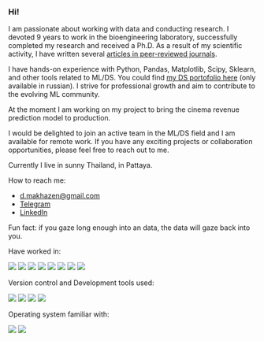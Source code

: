 ### Hi!

I am passionate about working with data and conducting research. I devoted 9 years to work in the bioengineering laboratory, successfully completed my research and received a Ph.D. As a result of my scientific activity, I have written several [articles in peer-reviewed journals](https://bit.ly/42LaDLh).

I have hands-on experience with Python, Pandas, Matplotlib, Scipy, Sklearn, and other tools related to ML/DS. You could find [my DS portofolio here](https://github.com/dmakhazen/portfolio/tree/main#readme) (only available in russian). I strive for professional growth and aim to contribute to the evolving ML community. 

At the moment I am working on my project to bring the cinema revenue prediction model to production.

I would be delighted to join an active team in the ML/DS field and I am available for remote work. If you have any exciting projects or collaboration opportunities, please feel free to reach out to me. 

Currently I live in sunny Thailand, in Pattaya.

How to reach me:
- d.makhazen@gmail.com
- [Telegram](https://t.me/pBR_322)
- [LinkedIn](https://www.linkedin.com/in/dmakhazen/)

 Fun fact: if you gaze long enough into an data, the data will gaze back into you.

Have worked in:
<p>
<img src="https://img.shields.io/badge/Python-3776AB?logo=python&logoColor=white&style=flat"/>
<img src="https://img.shields.io/badge/Pandas-150458?logo=pandas&logoColor=white&style=flat"/>
<img src="https://img.shields.io/badge/Sklearn-F7931E?logo=scikitlearn&logoColor=white&style=flat"/>
<img src="https://img.shields.io/badge/Scipy-8CAAE6?logo=scipy&logoColor=white&style=flat"/>
<img src="https://img.shields.io/badge/Keras-D00000?logo=keras&logoColor=white&style=flat"/> 
<img src="https://img.shields.io/badge/PostgreSQL-4169E1?logo=postgresql&logoColor=white&style=flat"/> 
<img src="https://img.shields.io/badge/Excel-217346?logo=microsoftexcel&logoColor=white&style=flat"/>  
<img src="https://img.shields.io/badge/Grafana-F46800?logo=grafana&logoColor=fff&style=flat">
</p>

Version control and Development tools used:
<p>
<img src="https://img.shields.io/badge/Git-F05032?logo=git&logoColor=white&style=flat"/>   
<img src="https://img.shields.io/badge/Gitgub-181717?logo=github&logoColor=white&style=flat"/>   
<img src="https://img.shields.io/badge/VScode-007ACC?logo=visualstudiocode&logoColor=white&style=flat"/>
<img src="https://img.shields.io/badge/Jupyter-F37626?logo=jupyter&logoColor=white&style=flat"/>
</p>

Operating system familiar with:
<p>
<img src="https://img.shields.io/badge/Windows-0078D6?logo=windows&logoColor=white&style=flat"/>  
<img src="https://img.shields.io/badge/Ubuntu-E95420?logo=ubuntu&logoColor=white&style=flat"/>  
</p>


<!--
- 🔭 I’m currently working on ...
- 🌱 I’m currently learning ...
- 👯 I’m looking to collaborate on ...
- 🤔 I’m looking for help with ...
- 💬 Ask me about ...
- 📫  ...
- 😄 Pronouns: ...
- ⚡  ...
-->

<!-- <img src="https://github-readme-stats.vercel.app/api/top-langs?username=dmakhazen&layout=compact"/> --!>


